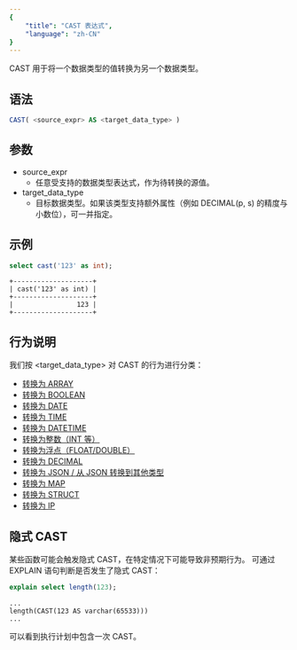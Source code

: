 ```yaml
---
{
    "title": "CAST 表达式",
    "language": "zh-CN"
}
---
```


CAST 用于将一个数据类型的值转换为另一个数据类型。

## 语法

```sql
CAST( <source_expr> AS <target_data_type> )
```

## 参数

- source_expr
  - 任意受支持的数据类型表达式，作为待转换的源值。
- target_data_type
  - 目标数据类型。如果该类型支持额外属性（例如 DECIMAL(p, s) 的精度与小数位），可一并指定。

## 示例

```sql
select cast('123' as int);
```

```text
+--------------------+
| cast('123' as int) |
+--------------------+
|                123 |
+--------------------+
```

## 行为说明

我们按 <target_data_type> 对 CAST 的行为进行分类：

- [转换为 ARRAY](./array-conversion.md)
- [转换为 BOOLEAN](./boolean-conversion.md)
- [转换为 DATE](./date-conversion.md)
- [转换为 TIME](./time-conversion.md)
- [转换为 DATETIME](./datetime-conversion.md)
- [转换为整数（INT 等）](./int-conversion.md)
- [转换为浮点（FLOAT/DOUBLE）](./float-double-conversion.md)
- [转换为 DECIMAL](./decimal-conversion.md)
- [转换为 JSON / 从 JSON 转换到其他类型](./json-conversion.md)
- [转换为 MAP](./map-conversion.md)
- [转换为 STRUCT](./struct-conversion.md)
- [转换为 IP](./ip-conversion.md)

## 隐式 CAST

某些函数可能会触发隐式 CAST，在特定情况下可能导致非预期行为。
可通过 EXPLAIN 语句判断是否发生了隐式 CAST：

```sql
explain select length(123);
```

```text
...
length(CAST(123 AS varchar(65533)))
...
```

可以看到执行计划中包含一次 CAST。
